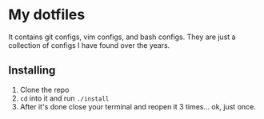 # My dotfiles

It contains git configs, vim configs, and bash configs. They are just a collection of configs
I have found over the years.

## Installing

1. Clone the repo
2. `cd` into it and run `./install`
3. After it's done close your terminal and reopen it 3 times... ok, just once.
